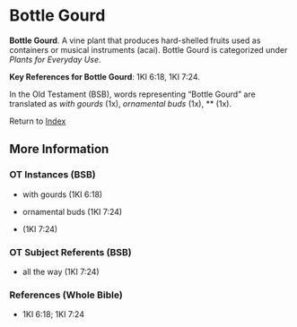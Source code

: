 # Bottle Gourd
**Bottle Gourd**. 
A vine plant that produces hard-shelled fruits used as containers or musical instruments (acai). 
Bottle Gourd is categorized under _Plants for Everyday Use_. 


**Key References for Bottle Gourd**: 
1KI 6:18, 1KI 7:24. 


In the Old Testament (BSB), words representing “Bottle Gourd” are translated as 
*with gourds* (1x), *ornamental buds* (1x), ** (1x). 




Return to [Index](00-Index.md)

## More Information

### OT Instances (BSB)

* with gourds (1KI 6:18)

* ornamental buds (1KI 7:24)

*  (1KI 7:24)



### OT Subject Referents (BSB)

* all the way (1KI 7:24)



### References (Whole Bible)

* 1KI 6:18; 1KI 7:24




